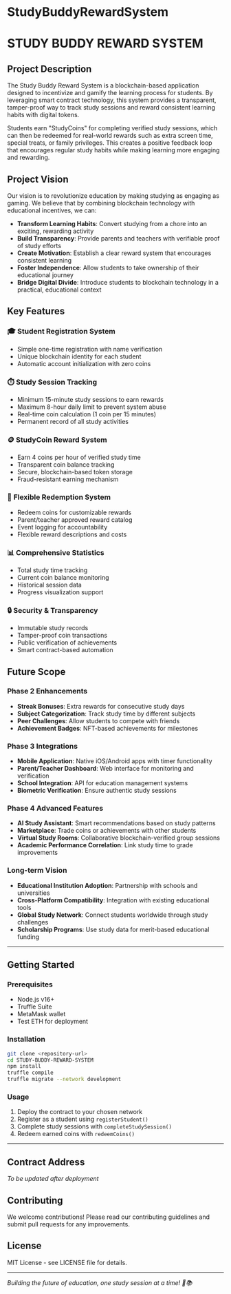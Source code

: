# StudyBuddyRewardSystem
# STUDY BUDDY REWARD SYSTEM

## Project Description

The Study Buddy Reward System is a blockchain-based application designed to incentivize and gamify the learning process for students. By leveraging smart contract technology, this system provides a transparent, tamper-proof way to track study sessions and reward consistent learning habits with digital tokens.

Students earn "StudyCoins" for completing verified study sessions, which can then be redeemed for real-world rewards such as extra screen time, special treats, or family privileges. This creates a positive feedback loop that encourages regular study habits while making learning more engaging and rewarding.

## Project Vision

Our vision is to revolutionize education by making studying as engaging as gaming. We believe that by combining blockchain technology with educational incentives, we can:

- **Transform Learning Habits**: Convert studying from a chore into an exciting, rewarding activity
- **Build Transparency**: Provide parents and teachers with verifiable proof of study efforts
- **Create Motivation**: Establish a clear reward system that encourages consistent learning
- **Foster Independence**: Allow students to take ownership of their educational journey
- **Bridge Digital Divide**: Introduce students to blockchain technology in a practical, educational context

## Key Features

### 🎓 **Student Registration System**
- Simple one-time registration with name verification
- Unique blockchain identity for each student
- Automatic account initialization with zero coins

### ⏱️ **Study Session Tracking**
- Minimum 15-minute study sessions to earn rewards
- Maximum 8-hour daily limit to prevent system abuse
- Real-time coin calculation (1 coin per 15 minutes)
- Permanent record of all study activities

### 🪙 **StudyCoin Reward System**
- Earn 4 coins per hour of verified study time
- Transparent coin balance tracking
- Secure, blockchain-based token storage
- Fraud-resistant earning mechanism

### 🎁 **Flexible Redemption System**
- Redeem coins for customizable rewards
- Parent/teacher approved reward catalog
- Event logging for accountability
- Flexible reward descriptions and costs

### 📊 **Comprehensive Statistics**
- Total study time tracking
- Current coin balance monitoring
- Historical session data
- Progress visualization support

### 🔒 **Security & Transparency**
- Immutable study records
- Tamper-proof coin transactions
- Public verification of achievements
- Smart contract-based automation

## Future Scope

### Phase 2 Enhancements
- **Streak Bonuses**: Extra rewards for consecutive study days
- **Subject Categorization**: Track study time by different subjects
- **Peer Challenges**: Allow students to compete with friends
- **Achievement Badges**: NFT-based achievements for milestones

### Phase 3 Integrations
- **Mobile Application**: Native iOS/Android apps with timer functionality
- **Parent/Teacher Dashboard**: Web interface for monitoring and verification
- **School Integration**: API for education management systems
- **Biometric Verification**: Ensure authentic study sessions

### Phase 4 Advanced Features
- **AI Study Assistant**: Smart recommendations based on study patterns
- **Marketplace**: Trade coins or achievements with other students
- **Virtual Study Rooms**: Collaborative blockchain-verified group sessions
- **Academic Performance Correlation**: Link study time to grade improvements

### Long-term Vision
- **Educational Institution Adoption**: Partnership with schools and universities
- **Cross-Platform Compatibility**: Integration with existing educational tools
- **Global Study Network**: Connect students worldwide through study challenges
- **Scholarship Programs**: Use study data for merit-based educational funding

---

## Getting Started

### Prerequisites
- Node.js v16+
- Truffle Suite
- MetaMask wallet
- Test ETH for deployment

### Installation
```bash
git clone <repository-url>
cd STUDY-BUDDY-REWARD-SYSTEM
npm install
truffle compile
truffle migrate --network development
```

### Usage
1. Deploy the contract to your chosen network
2. Register as a student using `registerStudent()`
3. Complete study sessions with `completeStudySession()`
4. Redeem earned coins with `redeemCoins()`

---

## Contract Address
*To be updated after deployment*

## Contributing
We welcome contributions! Please read our contributing guidelines and submit pull requests for any improvements.

## License
MIT License - see LICENSE file for details.

---

*Building the future of education, one study session at a time! 🚀📚*

